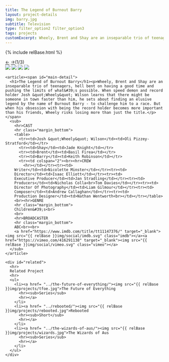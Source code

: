 ```yaml
---
title: The Legend of Burnout Barry
layout: project-details
img: barry.jpg
subtitle: Television
type: filter_option2 filter_option3
tags: projects
customExcerpt: Wheely, Brent and Shay are an inseparable trio of teenagers, hell bent on having a good time and pushing the limits of what's possible. When speed demon and record holder Josh "Wheely" Wilson learns that there might be someone in town faster than him, he sets about finding an elusive legend by the name of Burnout Barry - to challenge him to a race. But when his obsession with being the record holder becomes more important than his friends, Wheely risks losing more than just the title.
---
```

{% include relBase.html %}
  <section id="details">
    <div id="carousel">
      <div id="carousel_controls"><span><a href="#" id="carousel_backward">&larr;</a> <a href="#"
            id="carousel_forward">&rarr;</a></span><span id="pagecount">(1/3)</span></div>
      <div id="carousel_img">
        <img src="{{ relBase }}img/gallery/barry1.jpg" id="img1">
        <img src="{{ relBase }}img/gallery/barry3.jpg" id="img2">
        <img src="{{ relBase }}img/gallery/barry4.jpg" id="img3">
        <img src="{{ relBase }}img/gallery/barry5.jpg" id="img4">
      </div>
    </div>


    <article><span id="main-detail">
      <h1>The Legend of Burnout Barry</h1><p>Wheely, Brent and Shay are an inseparable trio of teenagers, hell bent on having a good time and pushing the limits of what&#39;s possible. When speed demon and record holder Josh &quot;Wheely&quot; Wilson learns that there might be someone in town faster than him, he sets about finding an elusive legend by the name of Burnout Barry - to challenge him to a race. But when his obsession with being the record holder becomes more important than his friends, Wheely risks losing more than just the title.</p></span>
      <sub>
        <hr>CAST
        <hr class="margin_bottom">
        <table>
          <tr><td>Josh &quot;Wheely&quot; Wilson</td><td>Oli Pizzey-Stratford</td></tr>
          <tr><td>Shay</td><td>Jade Knight</td></tr>
          <tr><td>Brent</td><td>Basil Firea</td></tr>
          <tr><td>Barry</td><td>Keith Robinson</td></tr>
          <tr><td colspan="2"><br><hr>CREW
            <hr></td></tr><tr><td>
        Writer</td><td>Nicolette Minster</td></tr><tr><td>
        Director</td><td>Isaac Elliott</td></tr><tr><td>
        Executive Producer</td><td>Jan Stradling</td></tr><tr><td>
        Producers</td><td>Nicholas Colla<br>Tom Davies</td></tr><tr><td>
        Director Of Photography</td><td>Liam Gilmour</td></tr><tr><td>
        Composer</td><td>Andrew Callaghan</td></tr><tr><td>
        Production Designer</td><td>Nathan Wentworth<br></td></tr></table>
        <br><hr>GENRE
        <hr class="margin_bottom">
        Children&#39;s<br>
        <br>
        <hr>BROADCASTER
        <hr class="margin_bottom">
        ABC<br><br>
        <a href="https://www.imdb.com/title/tt11147376/" target="_blank"><img src="{{ relBase }}img/social/imdb.svg" class="imdb"></a><a href="https://vimeo.com/416291138" target="_blank"><img src="{{ relBase }}img/social/vimeo.svg" class="vimeo"></a>
      </sub>
    </article>

    <div id="related">
      <hr>
      Related Project
      <hr>
      <ul>
        <li><a href= "../the-future-of-everything/"><img src="{{ relBase }}img/projects/tfoe.jpg">The Future of Everything
          <hr><sub>Series</sub>
          <hr></a>
        </li>
        <li><a href= "../rebooted/"><img src="{{ relBase }}img/projects/rebooted.jpg">Rebooted
          <hr><sub>Short</sub>
          <hr></a>
        </li>
        <li><a href= "../the-wizards-of-aus/"><img src="{{ relBase }}img/projects/wizards.jpg">The Wizards of Aus
          <hr><sub>Series</sub>
          <hr></a>
        </li>
      </ul>
    </div>
  </section>



  <div id="gradient"></div>